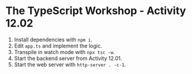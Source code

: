 # The TypeScript Workshop - Activity 12.02

1. Install dependencies with `npm i`.
2. Edit `app.ts` and implement the logic.
3. Transpile in watch mode with `npx tsc -w`.
4. Start the backend server from Activity 12.01.
5. Start the web server with `http-server . -c-1`.
